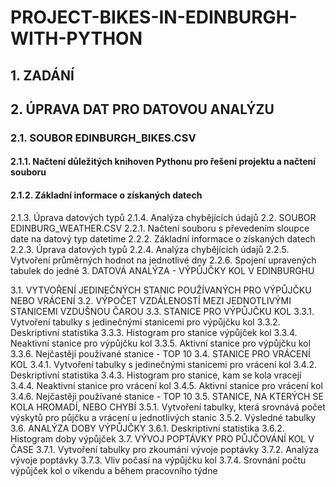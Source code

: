 # PROJECT-BIKES-IN-EDINBURGH-WITH-PYTHON

## 1. ZADÁNÍ

## 2. ÚPRAVA DAT PRO DATOVOU ANALÝZU
### 2.1. SOUBOR EDINBURGH_BIKES.CSV
#### 2.1.1. Načtení důležitých knihoven Pythonu pro řešení projektu a načtení souboru
#### 2.1.2. Základní informace o získaných datech
2.1.3. Úprava datových typů
2.1.4. Analýza chybějících údajů
2.2. SOUBOR EDINBURG_WEATHER.CSV
2.2.1. Načtení souboru s převedením sloupce date na datový typ datetime
2.2.2. Základní informace o získaných datech
2.2.3. Úprava datových typů
2.2.4. Analýza chybějících údajů
2.2.5. Vytvoření průměrných hodnot na jednotlivé dny
2.2.6. Spojení upravených tabulek do jedné
3. DATOVÁ ANALÝZA - VÝPŮJČKY KOL V EDINBURGHU

3.1. VYTVOŘENÍ JEDINEČNÝCH STANIC POUŽÍVANÝCH PRO VÝPŮJČKU NEBO VRÁCENÍ
3.2. VÝPOČET VZDÁLENOSTÍ MEZI JEDNOTLIVÝMI STANICEMI VZDUŠNOU ČAROU
3.3. STANICE PRO VÝPŮJČKU KOL
3.3.1. Vytvoření tabulky s jedinečnými stanicemi pro výpůjčku kol
3.3.2. Deskriptivní statistika
3.3.3. Histogram pro stanice výpůjček kol
3.3.4. Neaktivní stanice pro výpůjčku kol
3.3.5. Aktivní stanice pro výpůjčku kol
3.3.6. Nejčastěji používané stanice - TOP 10
3.4. STANICE PRO VRÁCENÍ KOL
3.4.1. Vytvoření tabulky s jedinečnými stanicemi pro vrácení kol
3.4.2. Deskriptivní statistika
3.4.3. Histogram pro stanice, kam se kola vracejí
3.4.4. Neaktivní stanice pro vrácení kol
3.4.5. Aktivní stanice pro vrácení kol
3.4.6. Nejčastěji používané stanice - TOP 10
3.5. STANICE, NA KTERÝCH SE KOLA HROMADÍ, NEBO CHYBÍ
3.5.1. Vytvoření tabulky, která srovnává počet výskytů pro půjčku a vrácení u jednotlivých stanic
3.5.2. Výsledné tabulky
3.6. ANALÝZA DOBY VÝPŮJČKY
3.6.1. Deskriptivní statistika
3.6.2. Histogram doby výpůjček
3.7. VÝVOJ POPTÁVKY PRO PŮJČOVÁNÍ KOL V ČASE
3.7.1. Vytvoření tabulky pro zkoumání vývoje poptávky
3.7.2. Analýza vývoje poptávky
3.7.3. Vliv počasí na výpůjčku kol
3.7.4. Srovnání počtu výpůjček kol o víkendu a během pracovního týdne
